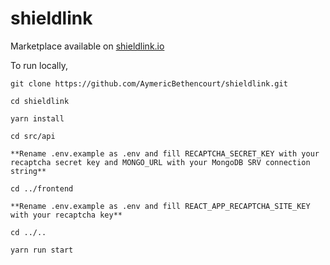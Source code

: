 # shieldlink

Marketplace available on [shieldlink.io](https://shieldlink.io)

To run locally,

```
git clone https://github.com/AymericBethencourt/shieldlink.git

cd shieldlink

yarn install

cd src/api

**Rename .env.example as .env and fill RECAPTCHA_SECRET_KEY with your recaptcha secret key and MONGO_URL with your MongoDB SRV connection string**

cd ../frontend

**Rename .env.example as .env and fill REACT_APP_RECAPTCHA_SITE_KEY with your recaptcha key**

cd ../..

yarn run start
```
